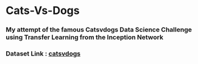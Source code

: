# Cats-Vs-Dogs
### My attempt of the famous Catsvdogs Data Science Challenge using Transfer Learning from the Inception Network
### Dataset Link : [catsvdogs](https://www.kaggle.com/shaunthesheep/microsoft-catsvsdogs-dataset)
